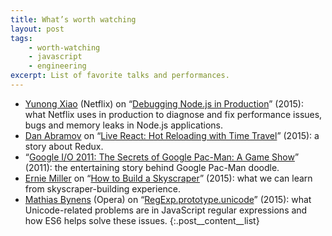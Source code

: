 ```yaml
---
title: What’s worth watching
layout: post
tags:
    - worth-watching
    - javascript
    - engineering
excerpt: List of favorite talks and performances.
---
```


- [Yunong Xiao](https://twitter.com/yunongx) (Netflix) on “[Debugging Node.js in Production](https://youtu.be/O1YP8QP9gLA)” (2015): what Netflix uses in production to diagnose and fix performance issues, bugs and memory leaks in Node.js applications.
- [Dan Abramov](https://twitter.com/dan_abramov) on “[Live React: Hot Reloading with Time Travel](https://youtu.be/xsSnOQynTHs)” (2015): a story about Redux.
- “[Google I/O 2011: The Secrets of Google Pac-Man: A Game Show](https://youtu.be/ttavBa4giPc)” (2011): the entertaining story behind Google Pac-Man doodle.
- [Ernie Miller](https://twitter.com/erniemiller) on “[How to Build a Skyscraper](https://youtu.be/7MeBuDLbF98)” (2015): what we can learn from skyscraper-building experience.
- [Mathias Bynens](https://twitter.com/mathias) (Opera) on “[RegExp.prototype.unicode](https://youtu.be/0Bj4etSa84c)” (2015): what Unicode-related problems are in JavaScript regular expressions and how ES6 helps solve these issues.
{:.post__content__list}
